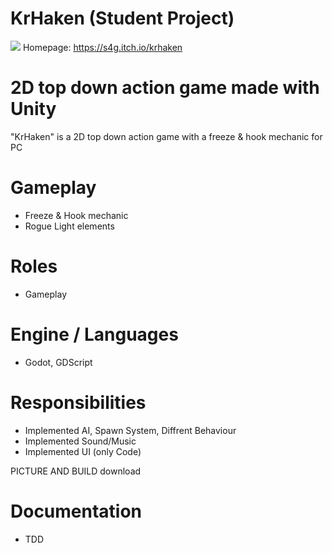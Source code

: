 # KrHaken (Student Project)
![](https://github.com/rubin54/KrHaken/blob/main/game/assets/UI/Title/kr%C2%B4haken_LOGO.png)
Homepage: https://s4g.itch.io/krhaken

# 2D top down action game made with Unity
"KrHaken" is a 2D top down action game with a freeze & hook mechanic for PC

# Gameplay 
- Freeze & Hook mechanic
- Rogue Light elements

# Roles
- Gameplay

# Engine / Languages
- Godot, GDScript

# Responsibilities
- Implemented AI, Spawn System, Diffrent Behaviour
- Implemented Sound/Music
- Implemented UI (only Code)


PICTURE AND BUILD download

# Documentation

- TDD
